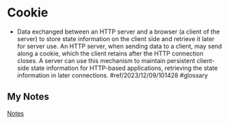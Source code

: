# Cookie
- Data exchanged between an HTTP server and a browser (a client of the server) to store state information on the client side and retrieve it later for server use. An HTTP server, when sending data to a client, may send along a cookie, which the client retains after the HTTP connection closes. A server can use this mechanism to maintain persistent client-side state information for HTTP-based applications, retrieving the state information in later connections. #ref/2023/12/09/101428 #glossary 
## My Notes
[Notes](mynotes/cookie-notes.md)
